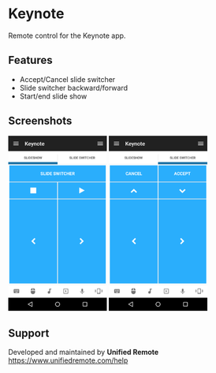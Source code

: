 # Keynote
Remote control for the Keynote app.

## Features
*  Accept/Cancel slide switcher
*  Slide switcher backward/forward
*  Start/end slide show

## Screenshots
<img src="ignore/screen-tab1.png" width="200" />
<img src="ignore/screen-tab2.png" width="200" />

## Support
Developed and maintained by **Unified Remote**  
https://www.unifiedremote.com/help
